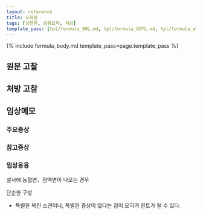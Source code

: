 ```yaml
---
layout: reference
title: 도화탕
tags: [상한론, 금궤요략, 처방]
template_pass: [tpl/formula_SHL.md, tpl/formula_GGYL.md, tpl/formula_etc.md]
---
```



{% include formula_body.md template_pass=page.template_pass %}

## 원문 고찰

## 처방 고찰



## 임상메모


### 주요증상



### 참고증상


### 임상응용

설사에 농혈변、점액변이 나오는 경우

단순한 구성
* 특별한 복진 소견이나, 특별한 증상이 없다는 점이 오히려 힌트가 될 수 있다. 
